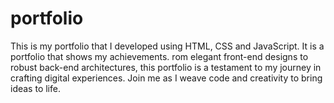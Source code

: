 # portfolio
This is my portfolio that I developed using HTML, CSS and JavaScript. It is a portfolio that shows my achievements. rom elegant front-end designs to robust back-end architectures, this portfolio is a testament to my journey in crafting digital experiences. Join me as I weave code and creativity to bring ideas to life. 
